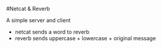 #Netcat & Reverb

A simple server and client

- netcat sends a word to reverb
- reverb sends uppercase + lowercase + original message